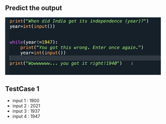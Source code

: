 ## Predict the output
![alt text](image-1.png)

## TestCase 1
- input 1 : 1900
- input 2 : 2021
- input 3 : 1937
- input 4 : 1947
```





```

